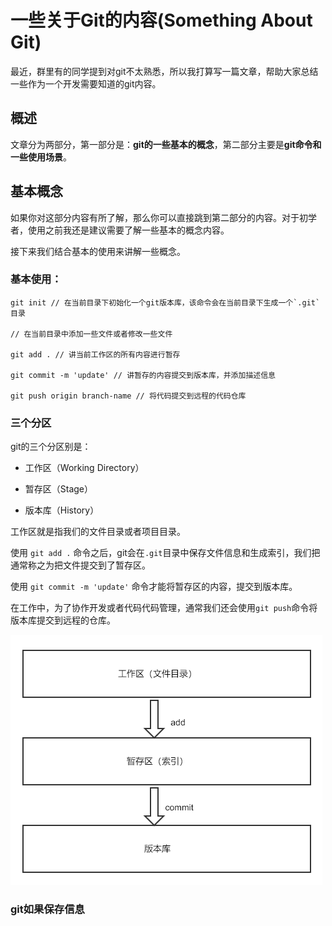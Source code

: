 # 一些关于Git的内容(Something About Git)

最近，群里有的同学提到对git不太熟悉，所以我打算写一篇文章，帮助大家总结一些作为一个开发需要知道的git内容。

## 概述

文章分为两部分，第一部分是：**git的一些基本的概念**，第二部分主要是**git命令和一些使用场景**。


## 基本概念

如果你对这部分内容有所了解，那么你可以直接跳到第二部分的内容。对于初学者，使用之前我还是建议需要了解一些基本的概念内容。

接下来我们结合基本的使用来讲解一些概念。

### 基本使用：

    git init // 在当前目录下初始化一个git版本库，该命令会在当前目录下生成一个`.git`目录

    // 在当前目录中添加一些文件或者修改一些文件

    git add . // 讲当前工作区的所有内容进行暂存

    git commit -m 'update' // 讲暂存的内容提交到版本库，并添加描述信息

    git push origin branch-name // 将代码提交到远程的代码仓库


### 三个分区

git的三个分区别是：


* 工作区（Working Directory）

* 暂存区（Stage）

* 版本库（History）


工作区就是指我们的文件目录或者项目目录。

使用 `git add .` 命令之后，git会在`.git`目录中保存文件信息和生成索引，我们把通常称之为把文件提交到了暂存区。

使用 `git commit -m 'update'` 命令才能将暂存区的内容，提交到版本库。

在工作中，为了协作开发或者代码代码管理，通常我们还会使用`git push`命令将版本库提交到远程的仓库。

![](./三个分区.png)


### git如果保存信息